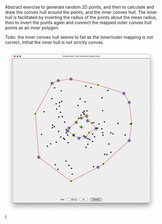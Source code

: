 Abstract exercise to generate random 2D points, and then to calculate and draw the convex hull around the points, and the inner convex hull. The inner hull is 
facilitated by inverting the radius of the points about the mean radius, then to invert the points again and connect the mapped outer convex hull points as an 
inner polygon. 

Todo: the inner convex hull seems to fail as the inner/outer mapping is not correct, inthat the inner hull is not strictly convex.


![Alt text](https://github.com/nradonic/ConvexHull/blob/master/ConvexHull%20Screenshot.jpg))
